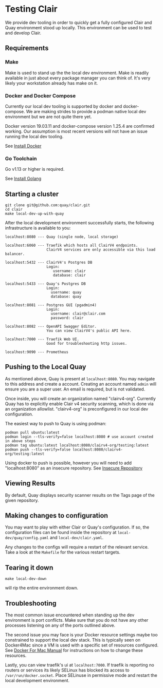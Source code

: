 # Testing Clair

We provide dev tooling in order to quickly get a fully configured Clair and Quay environment stood up locally. This environment can be used to test and develop Clair.

## Requirements

### Make

Make is used to stand up the the local dev environment. 
Make is readily available in just about every package manager you can think of.
It's very likely your workstation already has make on it.

### Docker and Docker Compose

Currently our local dev tooling is supported by docker and docker-compose. We are making strides to provide a podman native local dev environment but we are not quite there yet.

Docker version 19.03.11 and docker-compose version 1.25.4 are confirmed working. Our assumption is most recent versions will not have an issue running the local dev tooling.

See [Install Docker](https://docs.docker.com/get-docker/)

### Go Toolchain

Go v1.13 or higher is required.

See [Install Golang](https://golang.org/doc/install)

## Starting a cluster

```
git clone git@github.com:quay/clair.git
cd clair
make local-dev-up-with-quay
```

After the local development environment successfully starts, the following infrastructure is available to you:

```
localhost:8080 --- Quay (single node, local storage)

localhost:6060 --- Traefik which hosts all ClairV4 endpoints.
                   ClairV4 services are only accessible via this load balancer.

localhost:5432 --- ClairV4's Postgres DB
                   Login:
                      username: clair
                      database: clair

localhost:5433 --- Quay's Postgres DB
                   Login:
                     username: quay
                     database: quay

localhost:8081 --- Postgres GUI (pgadmin4)
                   Login:
                     username: clair@clair.com
                     password: clair

localhost:8082 --- OpenAPI Swagger Editor.
                   You can view ClairV4's public API here.

localhost:7000 --- Traefik Web UI.
                   Good for troubleshooting http issues.

localhost:9090 --- Prometheus
```

## Pushing to the Local Quay

As mentioned above, Quay is present at `localhost:8080`. You may navigate to this address and create a account. Creating an account named `admin` will ensure you are a super user. An email is required, but is not validated.

Once inside, you will create an organization named "clairv4-org". Currently Quay has to explicitly enable Clair v4 security scanning, which is done via an organization allowlist. "clairv4-org" is preconfigured in our local dev configuration.

The easiest way to push to Quay is using podman:

```
podman pull ubuntu:latest
podman login --tls-verify=false localhost:8080 # use account created in above steps
podman tag ubuntu:latest localhost:8080/clairv4-org/testing:latest
podman push --tls-verify=false localhost:8080/clairv4-org/testing:latest
```

Using docker to push is possible, however you will need to add "localhost:8080" as an insecure repository. See [Insecure Repository](https://docs.docker.com/registry/insecure/)

## Viewing Results

By default, Quay displays security scanner results on the Tags page of the given repository.

## Making changes to configuration

You may want to play with either Clair or Quay's configuration. 
If so, the configuration files can be found inside the repository at
`local-dev/quay/config.yaml` and `local-dev/clair.yaml`.

Any changes to the configs will require a restart of the relevant service. Take a look at the `Makefile` for the various restart targets.

## Tearing it down

```
make local-dev-down
```

will rip the entire environment down.


## Troubleshooting

The most common issue encountered when standing up the dev environment is port conflicts. Make sure that you do not have any other processes listening on any of the ports outlined above.

The second issue you may face is your Docker resource settings maybe too constrained to support the local dev stack. This is typically seen on Docker4Mac since a VM is used with a specific set of resources configured. See [Docker For Mac Manual](https://docs.docker.com/docker-for-mac/) for instructions on how to change these resources.

Lastly, you can view traefik's ui at `localhost:7000`. If traefik is reporting no routers or services its likely SELinux has blocked its access to `/var/run/docker.socket`. Place SELinuse in permissive mode and restart the local development environment.
